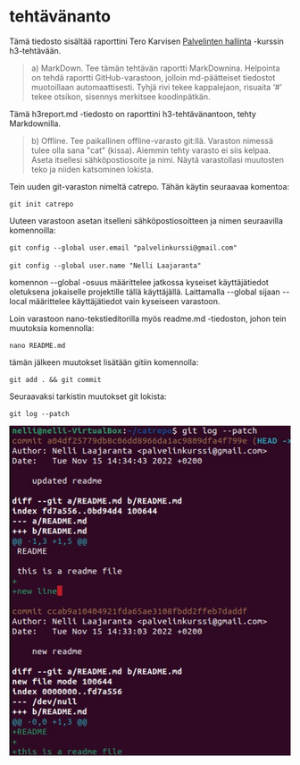 # tehtävänanto

Tämä tiedosto sisältää raporttini Tero Karvisen [Palvelinten hallinta](https://terokarvinen.com/2022/palvelinten-hallinta-2022p2/) -kurssin h3-tehtävään.

> a) MarkDown. Tee tämän tehtävän raportti MarkDownina. Helpointa on tehdä raportti GitHub-varastoon, jolloin md-päätteiset tiedostot muotoillaan automaattisesti. Tyhjä rivi tekee kappalejaon, risuaita ‘#’ tekee otsikon, sisennys merkitsee koodinpätkän.

Tämä h3report.md -tiedosto on raporttini h3-tehtävänantoon, tehty Markdownilla.

> b) Offline. Tee paikallinen offline-varasto git:llä. Varaston nimessä tulee olla sana "cat" (kissa). Aiemmin tehty varasto ei siis kelpaa. Aseta itsellesi sähköpostiosoite ja nimi. Näytä varastollasi muutosten teko ja niiden katsominen lokista.

Tein uuden git-varaston nimeltä catrepo. Tähän käytin seuraavaa komentoa:

    git init catrepo
    
Uuteen varastoon asetan itselleni sähköpostiosoitteen ja nimen seuraavilla komennoilla:

    git config --global user.email "palvelinkurssi@gmail.com"

    git config --global user.name "Nelli Laajaranta"

komennon --global -osuus määrittelee jatkossa kyseiset käyttäjätiedot oletuksena jokaiselle projektille tällä käyttäjällä.
Laittamalla --global sijaan --local määrittelee käyttäjätiedot vain kyseiseen varastoon.

Loin varastoon nano-tekstieditorilla myös readme.md -tiedoston, johon tein muutoksia komennolla:

    nano README.md

tämän jälkeen muutokset lisätään gitiin komennolla:

    git add . && git commit

Seuraavaksi tarkistin muutokset git lokista:

    git log --patch
   
![kuva got log-komennon tuloksesta](https://github.com/nellilaajaranta/carrepo/blob/main/pictures/offline%20git.jpg)
  
    
    
